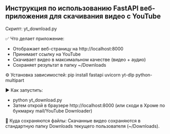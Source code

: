 ## Инструкция по использованию FastAPI веб-приложения для скачивания видео с YouTube

Скрипт: yt_download.py

✅ Что делает приложение:
- Отображает веб-страницу на http://localhost:8000
- Принимает ссылку на YouTube
- Скачивает видео в максимальном качестве (видео + аудио)
- Сохраняет результат в папку ~/Downloads

⚙️ Установка зависимостей:
pip install fastapi uvicorn yt-dlp python-multipart

▶️ Как запустить:
- python yt_download.py
- Затем открой в браузере http://localhost:8000 (или сходи в Хроме по букмарку mail/YouTube Downloader)

📂 Куда сохраняются файлы:
Скачанные видео сохраняются в стандартную папку Downloads текущего пользователя (~/Downloads).